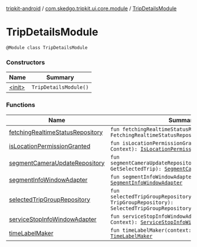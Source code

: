 [tripkit-android](../../index.md) / [com.skedgo.tripkit.ui.core.module](../index.md) / [TripDetailsModule](./index.md)

# TripDetailsModule

`@Module class TripDetailsModule`

### Constructors

| Name | Summary |
|---|---|
| [&lt;init&gt;](-init-.md) | `TripDetailsModule()` |

### Functions

| Name | Summary |
|---|---|
| [fetchingRealtimeStatusRepository](fetching-realtime-status-repository.md) | `fun fetchingRealtimeStatusRepository(): FetchingRealtimeStatusRepository` |
| [isLocationPermissionGranted](is-location-permission-granted.md) | `fun isLocationPermissionGranted(context: Context): `[`IsLocationPermissionGranted`](../../com.skedgo.tripkit.ui.tripresult/-is-location-permission-granted/index.md) |
| [segmentCameraUpdateRepository](segment-camera-update-repository.md) | `fun segmentCameraUpdateRepository(getSelectedTrip: GetSelectedTrip): `[`SegmentCameraUpdateRepository`](../../com.skedgo.tripkit.ui.routing/-segment-camera-update-repository/index.md) |
| [segmentInfoWindowAdapter](segment-info-window-adapter.md) | `fun segmentInfoWindowAdapter(context: Context): `[`SegmentInfoWindowAdapter`](../../com.skedgo.tripkit.ui.map.adapter/-segment-info-window-adapter/index.md) |
| [selectedTripGroupRepository](selected-trip-group-repository.md) | `fun selectedTripGroupRepository(tripGroupRepository: TripGroupRepository): SelectedTripGroupRepository` |
| [serviceStopInfoWindowAdapter](service-stop-info-window-adapter.md) | `fun serviceStopInfoWindowAdapter(context: Context): `[`ServiceStopInfoWindowAdapter`](../../com.skedgo.tripkit.ui.map.adapter/-service-stop-info-window-adapter/index.md) |
| [timeLabelMaker](time-label-maker.md) | `fun timeLabelMaker(context: Context): `[`TimeLabelMaker`](../../com.skedgo.tripkit.ui.map/-time-label-maker/index.md) |
